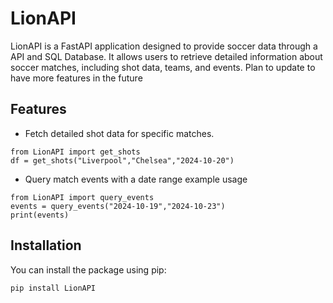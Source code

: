 # LionAPI

LionAPI is a FastAPI application designed to provide soccer data through a API and SQL Database. It allows users to retrieve detailed information about soccer matches, including shot data, teams, and events. Plan to update to have more features in
the future

## Features

- Fetch detailed shot data for specific matches.
```
from LionAPI import get_shots
df = get_shots("Liverpool","Chelsea","2024-10-20")
```
- Query match events with a date range
example usage
```
from LionAPI import query_events
events = query_events("2024-10-19","2024-10-23")
print(events)
```
## Installation

You can install the package using pip:

```bash
pip install LionAPI
